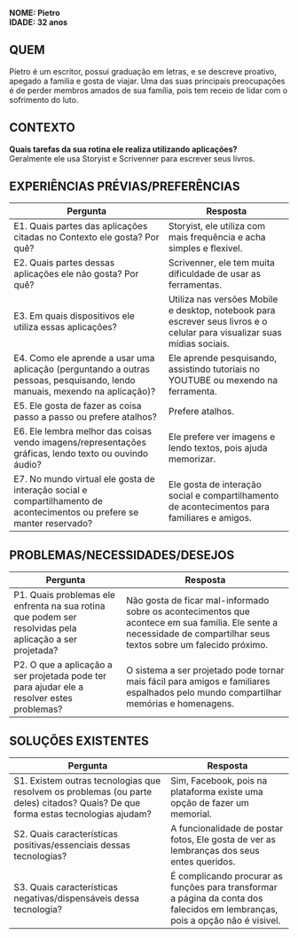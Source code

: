 **NOME: Pietro**  
**IDADE: 32 anos**
## QUEM
Pietro é um escritor, possui graduação em letras, e se descreve proativo, apegado a familia e gosta de viajar. Uma das suas principais preocupações é de perder membros amados de sua família, pois tem receio de lidar com o sofrimento do luto.
## CONTEXTO
**Quais tarefas da sua rotina ele realiza utilizando aplicações?**  
Geralmente ele usa Storyist e Scrivenner para escrever seus livros.
## EXPERIÊNCIAS PRÉVIAS/PREFERÊNCIAS
| Pergunta | Resposta |
| -------- | -------- |
| E1. Quais partes das aplicações citadas no Contexto ele gosta? Por quê?|Storyist, ele utiliza com mais frequência e acha simples e flexivel.|
| E2. Quais partes dessas aplicações ele não gosta? Por quê?|Scrivenner, ele tem muita dificuldade de usar as ferramentas.|
| E3. Em quais dispositivos ele utiliza essas aplicações?|Utiliza nas versões Mobile e desktop, notebook para escrever seus livros e o celular para visualizar suas mídias sociais.|
| E4. Como ele aprende a usar uma aplicação (perguntando a outras pessoas, pesquisando, lendo manuais, mexendo na aplicação)?|Ele aprende pesquisando, assistindo tutoriais no YOUTUBE ou mexendo na ferramenta.|
| E5. Ele gosta de fazer as coisa passo a passo ou prefere atalhos?|Prefere atalhos.|
| E6. Ele lembra melhor das coisas vendo imagens/representações gráficas, lendo texto ou ouvindo áudio?|Ele prefere ver imagens e lendo textos, pois ajuda memorizar.|
| E7. No mundo virtual ele gosta de interação social e compartilhamento de acontecimentos ou prefere se manter reservado?|Ele gosta de interação social e compartilhamento de acontecimentos para familiares e amigos.|
## PROBLEMAS/NECESSIDADES/DESEJOS
| Pergunta | Resposta |
| -------- | -------- |
| P1. Quais problemas ele enfrenta na sua rotina que podem ser resolvidas pela aplicação a ser projetada?|Não gosta de ficar mal-informado sobre os acontecimentos que acontece em sua família. Ele sente a necessidade de compartilhar seus textos sobre um falecido próximo.|
| P2. O que a aplicação a ser projetada pode ter para ajudar ele a resolver estes problemas?|O sistema a ser projetado pode tornar mais fácil para amigos e familiares espalhados pelo mundo compartilhar memórias e homenagens.|
## SOLUÇÕES EXISTENTES
| Pergunta | Resposta |
| -------- | -------- |
| S1. Existem outras tecnologias que resolvem os problemas (ou parte deles) citados? Quais? De que forma estas tecnologias ajudam?|Sim, Facebook, pois na plataforma existe uma opção de fazer um memorial.|
| S2. Quais características positivas/essenciais dessas tecnologias?|A funcionalidade de postar fotos, Ele gosta de ver as lembranças dos seus entes queridos.|
| S3. Quais características negativas/dispensáveis dessa tecnologia?|É complicando procurar as funções para transformar a página da conta dos falecidos em lembranças, pois a opção não é visivel.|
